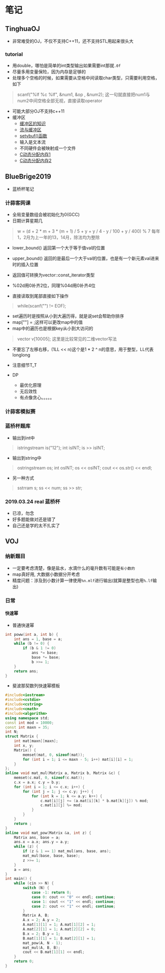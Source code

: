 # 笔记

## TinghuaOJ

- 非常难受的OJ，不仅不支持C++11，还不支持STL用起来很头大

### tutorial

- 用double，哪怕是简单的int类型输出如果需要int那就`.0f`
- 尽量多用变量保险，因为内存是足够的
- 处理多个空格的时候，如果需要从空格中间读取char类型，只需要利用空格，如下

> scanf("%lf %c %lf", &num1, &op , &num2);
> 这一句就直接把num1与num2中间空格全部无视，直接读取operator

- 可能大部分OJ不支持c++11
- 缓冲区
  - [缓冲区的知识](http://www.cnblogs.com/pricks/p/3821832.html)
  - [流与缓冲区](http://www.cnblogs.com/chunlanse2014/articles/4420525.html)
  - [setvbuf()函数](http://c.biancheng.net/cpp/html/268.html)
  - 输入是文本流
  - 不同硬件会被映射成一个文件
  - [C动态分配内存1](https://www.cnblogs.com/chunlanse2014/articles/4421942.html)
  - [C动态分配内存2](https://www.cnblogs.com/chunlanse2014/articles/4422153.html)

## BlueBrige2019

- 蓝桥杯笔记

### 计蒜客网课

- 全局变量数组会被初始化为0(GCC)
- 日期计算星期几

> w = (d + 2 * m + 3 * (m + 1) / 5 + y + y / 4 - y / 100 + y / 400) % 7
> 每年1，2月为上一年的13，14月，除法均为整除

- lower_bound() 返回第一个大于等于值val的位置
- upper_bound() 返回的是最后一个大于val的位置，也是有一个新元素val进来时的插入位置
- 返回值可转换为vector<T>::const_iterator类型

- %02d用0补齐2位，同理%04d用0补齐4位

- 直接读取到尾部直接如下操作

> while(scanf("") != EOF);

- set遍历时是按照从小到大遍历得，就是说set会帮助你排序
- map[""] = ;这样可以更改map中的值
- map中的遍历也是根据key从小到大访问的

> vector<int> v[10005]; 这里是比较常见的二维vector写法

- 不要忘了左移右移，(1LL << n)这个是1 * 2 ^ n的意思，用于整型，LL代表longlong
- 注意细节T_T

- DP
    - 最优化原理
    - 无后效性
    - 有点像贪心。。。。。

### 计蒜客模拟赛

### 蓝桥杯题库

- 输出到int中

> istringstream is("12");
> int isINT;
> is >> isINT;

- 输出到string中

> ostringstream os;
> int osINT;
> os << osINT;
> cout << os.str() << endl;

- 另一种方式

> sstrram s;
> ss << num;
> ss >> str;

### 2019.03.24 real 蓝桥杯

- 已凉，勿念
- 好多题能做对还是错了
- 自己还是学的太不扎实了

## VOJ

### 纳新题目

- 一定要考虑清楚，像是盐水，水滴什么的毫升数有可能是`有小数的`
- map真好用, 大数据小数据分开考虑
- 精度问题：涉及到小数计算一律使用`%n.mlf`进行输出(就算是整型也用`%.lf`输出)

### 日常

#### 快速幂

- 普通快速幂

```c++
int poww(int a, int b) {
    int ans = 1, base = a;
    while (b != 0) {
        if (b & 1 != 0)
            ans *= base;
            base *= base;
            b >>= 1;
    }
    return ans;
}
```

- 斐波那契数列快速幂模板

```c++
#include<iostream>
#include<cstdio>
#include<cstring>
#include<cmath>
#include<algorithm>
using namespace std;
const int mod = 10000;
const int maxn = 35;
int N;
struct Matrix {
    int mat[maxn][maxn];
    int x, y;
    Matrix() {
        memset(mat, 0, sizeof(mat));
        for (int i = 1; i <= maxn - 5; i++) mat[i][i] = 1;
    }
};
inline void mat_mul(Matrix a, Matrix b, Matrix &c) {
    memset(c.mat, 0, sizeof(c.mat));
    c.x = a.x; c.y = b.y;
    for (int i = 1; i <= c.x; i++) {
        for (int j = 1; j <= c.y; j++) {
            for (int k = 1; k <= a.y; k++) {
                c.mat[i][j] += (a.mat[i][k] * b.mat[k][j]) % mod;
                c.mat[i][j] %= mod;
            }
        }
    }
    return ;
}
inline void mat_pow(Matrix &a, int z) {
    Matrix ans, base = a;
    ans.x = a.x; ans.y = a.y;
    while (z) {
        if (z & 1 == 1) mat_mul(ans, base, ans);
        mat_mul(base, base, base);
        z >>= 1;
    }
    a = ans;
}
int main() {
    while (cin >> N) {
        switch (N) {
            case -1: return 0;
            case 0: cout << "0" << endl; continue;
            case 1: cout << "1" << endl; continue;
            case 2: cout << "1" << endl; continue;
        }
        Matrix A, B;
        A.x = 2; A.y = 2;
        A.mat[1][1] = 1; A.mat[1][2] = 1;
        A.mat[2][1] = 1; A.mat[2][2] = 0;
        B.x = 2; B.y = 1;
        B.mat[1][1] = 1; B.mat[2][1] = 1;
        mat_pow(A, N - 1);
        mat_mul(A, B, B);
        cout << B.mat[1][1] << endl;
    }
    return 0;
}
```